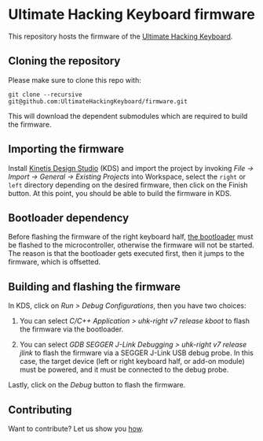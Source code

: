 # Ultimate Hacking Keyboard firmware

This repository hosts the firmware of the [Ultimate Hacking Keyboard](https://ultimatehackingkeyboard.com/).

## Cloning the repository

Please make sure to clone this repo with:

`git clone --recursive git@github.com:UltimateHackingKeyboard/firmware.git`

This will download the dependent submodules which are required to build the firmware.

## Importing the firmware

Install [Kinetis Design Studio](http://www.nxp.com/products/software-and-tools/run-time-software/kinetis-software-and-tools/ides-for-kinetis-mcus/kinetis-design-studio-integrated-development-environment-ide:KDS_IDE) (KDS) and import the project by invoking *File -> Import -> General -> Existing Projects* into Workspace, select the `right` or `left` directory depending on the desired firmware, then click on the Finish button. At this point, you should be able to build the firmware in KDS.

## Bootloader dependency

Before flashing the firmware of the right keyboard half, [the bootloader](https://github.com/UltimateHackingKeyboard/bootloader) must be flashed to the microcontroller, otherwise the firmware will not be started. The reason is that the bootloader gets executed first, then it jumps to the firmware, which is offsetted.

## Building and flashing the firmware

In KDS, click on *Run > Debug Configurations*, then you have two choices:

1. You can select *C/C++ Application > uhk-right v7 release kboot* to flash the firmware via the bootloader.

2. You can select *GDB SEGGER J-Link Debugging > uhk-right v7 release jlink* to flash the firmware via a SEGGER J-Link USB debug probe. In this case, the target device (left or right keyboard half, or add-on module) must be powered, and it must be connected to the debug probe.

Lastly, click on the *Debug* button to flash the firmware.

## Contributing

Want to contribute? Let us show you [how](/CONTRIBUTING.md).
